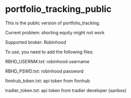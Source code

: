 # portfolio_tracking_public

This is the public version of portfolio_tracking.

Current problem: shorting equity might not work 

Supported broker: Robinhood


To use, you need to add the following files:

  RBHD_USERNM.txt: robinhood username

  RBHD_PSWD.txt: robinhood password

  finnhub_token.txt: api token from finnhub

  tradier_token.txt: api token from tradier developer (sanbox)
